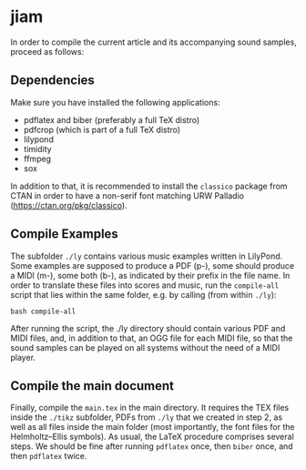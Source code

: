 # jiam

In order to compile the current article and its accompanying sound samples,
proceed as follows:

## Dependencies

Make sure you have installed the following applications:

 - pdflatex and biber (preferably a full TeX distro)
 - pdfcrop (which is part of a full TeX distro)
 - lilypond
 - timidity
 - ffmpeg
 - sox

In addition to that, it is recommended to install the `classico` package from
CTAN in order to have a non-serif font matching URW Palladio
(https://ctan.org/pkg/classico).

## Compile Examples

The subfolder `./ly` contains various music examples written in LilyPond.  Some
examples are supposed to produce a PDF (p-), some should produce a MIDI (m-),
some both (b-), as indicated by their prefix in the file name.  In order to
translate these files into scores and music, run the `compile-all` script that
lies within the same folder, e.g. by calling (from within `./ly`):

    bash compile-all

After running the script, the ./ly directory should contain various PDF and MIDI
files, and, in addition to that, an OGG file for each MIDI file, so that the
sound samples can be played on all systems without the need of a MIDI player.

## Compile the main document

Finally, compile the `main.tex` in the main directory.  It requires the TEX
files inside the `./tikz` subfolder, PDFs from `./ly` that we created in step 2,
as well as all files inside the main folder (most importantly, the font files
for the Helmholtz–Ellis symbols).  As usual, the LaTeX procedure comprises
several steps.  We should be fine after running `pdflatex` once, then `biber`
once, and then `pdflatex` twice.
